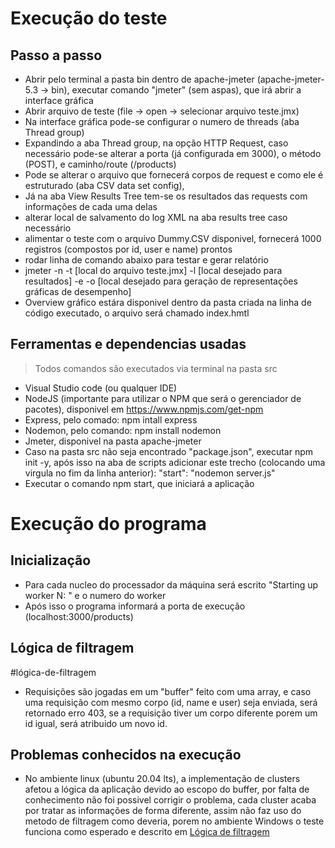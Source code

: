 # Execução do teste

## Passo a passo
* Abrir pelo terminal a pasta bin dentro de apache-jmeter (apache-jmeter-5.3 -> bin), executar comando "jmeter" (sem aspas), que irá abrir a interface gráfica
* Abrir arquivo de teste (file -> open -> selecionar arquivo teste.jmx)
* Na interface gráfica pode-se configurar o numero de threads (aba Thread group)
* Expandindo a aba Thread group, na opção HTTP Request, caso necessário pode-se alterar a porta (já configurada em 3000), o método (POST), e caminho/route (/products)
* Pode se alterar o arquivo que fornecerá corpos de request e como ele é estruturado (aba CSV data set config),
* Já na aba View Results Tree tem-se os resultados das requests com informações de cada uma delas
* alterar local de salvamento do log XML na aba results tree caso necessário
* alimentar o teste com o arquivo Dummy.CSV disponivel, fornecerá 1000 registros (compostos por id, user e name) prontos
* rodar linha de comando abaixo para testar e gerar relatório
* jmeter -n -t [local do arquivo teste.jmx] -l [local desejado para resultados] -e -o [local desejado para geração de representações gráficas de desempenho]
* Overview gráfico estára disponivel dentro da pasta criada na linha de código executado, o arquivo será chamado index.hmtl

## Ferramentas e dependencias usadas
> Todos comandos são executados via terminal na pasta src

* Visual Studio code (ou qualquer IDE)
* NodeJS (importante para utilizar o NPM que será o gerenciador de pacotes), disponivel em https://www.npmjs.com/get-npm
* Express, pelo comado: npm intall express
* Nodemon, pelo comando: npm install nodemon
* Jmeter, disponivel na pasta apache-jmeter
* Caso na pasta src não seja encontrado "package.json", executar npm init -y, após isso na aba de scripts adicionar este trecho (colocando uma virgula no fim da 
linha anterior): "start": "nodemon server.js"
* Executar o comando npm start, que iniciará a aplicação

# Execução do programa

## Inicialização
* Para cada nucleo do processador da máquina será escrito "Starting up worker N: " e o numero do worker
* Após isso o programa informará a porta de execução (localhost:3000/products)

## Lógica de filtragem
#lógica-de-filtragem

* Requisições são jogadas em um "buffer" feito com uma array, e caso uma requisição com mesmo corpo (id, name e user)
seja enviada, será retornado erro 403, se a requisição tiver um corpo diferente porem um id igual, será atribuido um novo id.

## Problemas conhecidos na execução
- No ambiente linux (ubuntu 20.04 lts), a implementação de clusters afetou a lógica da aplicação devido ao escopo do buffer, por falta de conhecimento não foi possivel corrigir o problema,
cada cluster acaba por tratar as informações de forma diferente, assim não faz uso do metodo de filtragem como deveria,
porem no ambiente Windows o teste funciona como esperado e descrito em [Lógica de filtragem](#lógica-de-filtragem)


